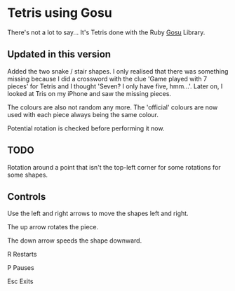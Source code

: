 # Tetris using Gosu

There's not a lot to say... It's Tetris done with the Ruby
[Gosu](http://www.libgosu.org/) Library.

## Updated in this version

Added the two snake / stair shapes. I only realised that there was something 
missing because I did a crossword with the clue 'Game played with 7 pieces'
for Tetris and I thought 'Seven? I only have five, hmm...'. 
Later on, I looked at Tris on my iPhone and saw the missing pieces.

The colours are also not random any more. The 'official' colours are now used
with each piece always being the same colour.

Potential rotation is checked before performing it now.

## TODO

Rotation around a point that isn't the top-left corner for some rotations
for some shapes.

## Controls

Use the left and right arrows to move the shapes left and right.

The up arrow rotates the piece.

The down arrow speeds the shape downward.

R   Restarts

P   Pauses

Esc Exits
